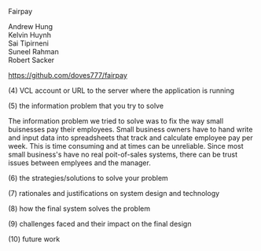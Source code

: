 Fairpay

Andrew Hung <br>
Kelvin Huynh <br>
Sai Tipirneni <br>
Suneel Rahman <br>
Robert Sacker <br>

https://github.com/doves777/fairpay

(4) VCL account or URL to the server where the application is running 

(5) the information problem that you try to solve 

The information problem we tried to solve was to fix the way small buisnesses pay their employees. Small business owners have to hand write and input data into spreadsheets that track and calculate employee pay per week. This is time consuming and at times can be unreliable. Since most small business's have no real poit-of-sales systems, there can be trust issues between emplyees and the manager. 

(6) the strategies/solutions to solve your problem 

(7) rationales and justifications on system design and technology 

(8) how the final system solves the problem 

(9) challenges faced and their impact on the final design

(10) future work
